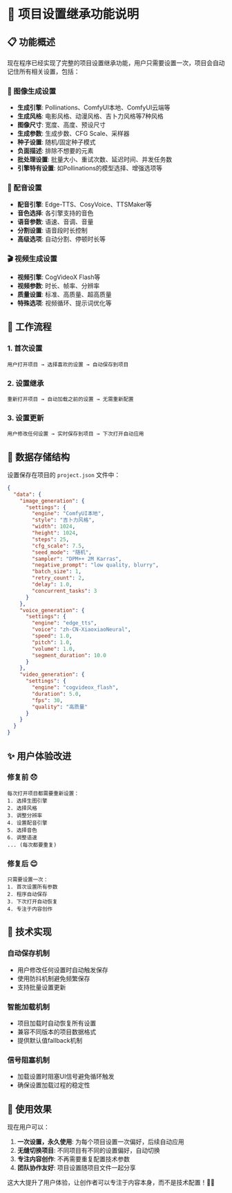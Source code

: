 # 🎯 项目设置继承功能说明

## 📋 功能概述

现在程序已经实现了完整的项目设置继承功能，用户只需要设置一次，项目会自动记住所有相关设置，包括：

### 🎨 图像生成设置
- **生成引擎**: Pollinations、ComfyUI本地、ComfyUI云端等
- **生成风格**: 电影风格、动漫风格、吉卜力风格等7种风格
- **图像尺寸**: 宽度、高度、预设尺寸
- **生成参数**: 生成步数、CFG Scale、采样器
- **种子设置**: 随机/固定种子模式
- **负面描述**: 排除不想要的元素
- **批处理设置**: 批量大小、重试次数、延迟时间、并发任务数
- **引擎特有设置**: 如Pollinations的模型选择、增强选项等

### 🎵 配音设置
- **配音引擎**: Edge-TTS、CosyVoice、TTSMaker等
- **音色选择**: 各引擎支持的音色
- **语音参数**: 语速、音调、音量
- **分割设置**: 语音段时长控制
- **高级选项**: 自动分割、停顿时长等

### 🎬 视频生成设置
- **视频引擎**: CogVideoX Flash等
- **视频参数**: 时长、帧率、分辨率
- **质量设置**: 标准、高质量、超高质量
- **特殊选项**: 视频循环、提示词优化等

## 🔄 工作流程

### 1. 首次设置
```
用户打开项目 → 选择喜欢的设置 → 自动保存到项目
```

### 2. 设置继承
```
重新打开项目 → 自动加载之前的设置 → 无需重新配置
```

### 3. 设置更新
```
用户修改任何设置 → 实时保存到项目 → 下次打开自动应用
```

## 💾 数据存储结构

设置保存在项目的 `project.json` 文件中：

```json
{
  "data": {
    "image_generation": {
      "settings": {
        "engine": "ComfyUI本地",
        "style": "吉卜力风格",
        "width": 1024,
        "height": 1024,
        "steps": 25,
        "cfg_scale": 7.5,
        "seed_mode": "随机",
        "sampler": "DPM++ 2M Karras",
        "negative_prompt": "low quality, blurry",
        "batch_size": 1,
        "retry_count": 2,
        "delay": 1.0,
        "concurrent_tasks": 3
      }
    },
    "voice_generation": {
      "settings": {
        "engine": "edge_tts",
        "voice": "zh-CN-XiaoxiaoNeural",
        "speed": 1.0,
        "pitch": 1.0,
        "volume": 1.0,
        "segment_duration": 10.0
      }
    },
    "video_generation": {
      "settings": {
        "engine": "cogvideox_flash",
        "duration": 5.0,
        "fps": 30,
        "quality": "高质量"
      }
    }
  }
}
```

## ✨ 用户体验改进

### 修复前 😞
```
每次打开项目都需要重新设置：
1. 选择生图引擎
2. 选择风格
3. 调整分辨率
4. 设置配音引擎
5. 选择音色
6. 调整语速
... (每次都要重复)
```

### 修复后 😊
```
只需要设置一次：
1. 首次设置所有参数
2. 程序自动保存
3. 下次打开自动恢复
4. 专注于内容创作
```

## 🔧 技术实现

### 自动保存机制
- 用户修改任何设置时自动触发保存
- 使用防抖机制避免频繁保存
- 支持批量设置更新

### 智能加载机制
- 项目加载时自动恢复所有设置
- 兼容不同版本的项目数据格式
- 提供默认值fallback机制

### 信号阻塞机制
- 加载设置时阻塞UI信号避免循环触发
- 确保设置加载过程的稳定性

## 🎉 使用效果

现在用户可以：

1. **一次设置，永久使用**: 为每个项目设置一次偏好，后续自动应用
2. **无缝切换项目**: 不同项目有不同的设置偏好，自动切换
3. **专注内容创作**: 不再需要重复配置技术参数
4. **团队协作友好**: 项目设置随项目文件一起分享

这大大提升了用户体验，让创作者可以专注于内容本身，而不是技术配置！🚀✨
